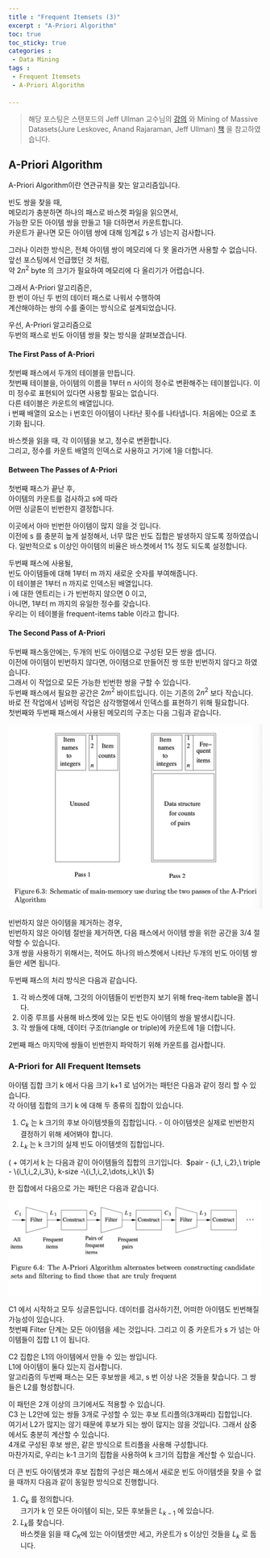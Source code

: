 ```yaml
---
title : "Frequent Itemsets (3)"
excerpt : "A-Priori Algorithm"
toc: true
toc_sticky: true
categories :	
 - Data Mining
tags :
 - Frequent Itemsets
 - A-Priori Algorithm

---
```


> 해당 포스팅은 스탠포드의 Jeff Ullman 교수님의 [강의](https://www.youtube.com/playlist?list=PLLssT5z_DsK9JDLcT8T62VtzwyW9LNepV&app=desktop) 와 Mining of Massive Datasets(Jure Leskovec, Anand Rajaraman, Jeff Ullman) [책](http://www.mmds.org/) 을 참고하였습니다.



## A-Priori Algorithm

A-Priori Algorithm이란 연관규칙을 찾는 알고리즘입니다.

빈도 쌍을 찾을 때,  
메모리가 충분하면 하나의 패스로 바스켓 파일을 읽으면서,  
가능한 모든 아이템 쌍을 만들고 1을 더하면서 카운트합니다.  
카운트가 끝나면 모든 아이템 쌍에 대해 임계값 s 가 넘는지 검사합니다.   

그러나 이러한 방식은, 전체 아이템 쌍이 메모리에 다 못 올라가면 사용할 수 없습니다.  
앞선 포스팅에서 언급했던 것 처럼,   
약 $2n^2$ byte 의 크기가 필요하여 메모리에 다 올리기가 어렵습니다.  

그래서 A-Priori 알고리즘은,  
한 번이 아닌 두 번의 데이터 패스로 나워서 수행하여  
계산해야하는 쌍의 수를 줄이는 방식으로 설계되었습니다.



우선,  A-Priori 알고리즘으로  
두번의 패스로 빈도 아이템 쌍을 찾는 방식을 살펴보겠습니다.



#### The First Pass of A-Priori

첫번째 패스에서 두개의 테이블을 만듭니다.  
첫번째 테이블을, 아이템의 이름을 1부터 n 사이의 정수로 변환해주는 테이블입니다. 이미 정수로 표현되어 있다면 사용할 필요는 없습니다.  
다른 테이블은 카운트의 배열입니다.   
i 번째 배열의 요소는 i 번호인 아이템이 나타난 횟수를 나타냅니다. 처음에는 0으로 초기화 됩니다.

바스켓을 읽을 때, 각 이이템을 보고, 정수로 변환합니다.  
그리고, 정수를 카운트 배열의 인덱스로 사용하고 거기에 1을 더합니다.

#### Between The Passes of A-Priori

첫번째 패스가 끝난 후,  
아이템의 카운트를 검사하고 s에 따라  
어떤 싱글톤이 빈번한지 결정합니다.  

이곳에서 아마 빈번한 아이템이 많지 않을 것 입니다.  
이전에 s 를 충분히 높게 설정해서, 너무 많은 빈도 집합은 발생하지 않도록 정하였습니다. 일반적으로 s 이상인 아이템의 비율은 바스켓에서 1% 정도 되도록 설정합니다.  

두번째 패스에 사용될,  
빈도 아이템들에 대해 1부터 m 까지 새로운 숫자를 부여해줍니다.   
이 테이블은 1부터 n 까지로 인덱스된 배열입니다.   
i 에 대한 엔트리는 i 가 빈번하지 않으면 0 이고,  
아니면, 1부터 m 까지의 유일한 정수를 갖습니다.  
우리는 이 테이블을 frequent-items table 이라고 합니다.

#### The Second Pass of A-Priori

두번째 패스동안에는, 두개의 빈도 아이템으로 구성된 모든 쌍을 셉니다.  
이전에 아이템이 빈번하지 않다면, 아이템으로 만들어진 쌍 또한 빈번하지 않다고  하였습니다.  
그래서 이 작업으로 모든 가능한 빈번한 쌍을 구할 수 있습니다.    
두번째 패스에서 필요한 공간은 $2m^2$ 바이트입니다. 이는 기존의 $2n^2$ 보다 작습니다.  
바로 전 작업에서 넘버링 작업은 삼각행렬에서 인덱스를 표현하기 위해 필요합니다.   
첫번째와 두번째 패스에서 사용된 메모리의 구조는 다음 그림과 같습니다. 

<img src="/assets/img/DM/06.Frequent Itemsets.assets/image-20200709172623178.png" alt="image-20200709172623178" style="zoom:50%;" />

빈번하지 않은 아이템을 제거하는 경우,   
빈번하지 않은 아이템 절반을 제거하면, 다음 패스에서 아이템 쌍을 위한 공간을 3/4 절약할 수 있습니다.  
3개 쌍을 사용하기 위해서는, 적어도 하나의 바스켓에서 나타난 두개의 빈도 아이템 쌍들만 세면 됩니다. 

두번째 패스의 처리 방식은 다음과 같습니다. 

1. 각 바스켓에 대해, 그것의 아이템들이 빈번한지 보기 위해 freq-item table을 봅니다. 
2. 이중 루프를 사용해 바스켓에 있는 모든 빈도 아이템의 쌍을 발생시킵니다.
3. 각 쌍들에 대해, 데이터 구조(triangle or triple)에 카운트에 1을 더합니다. 

2번째 패스 마지막에 쌍들이 빈번한지 파악하기 위해 카운트를 검사합니다.



### A-Priori for All Frequent Itemsets



아이템 집합 크기 k 에서 다음 크기 k+1 로 넘어가는 패턴은 다음과 같이 정리 할 수 있습니다.  
각 아이템 집합의 크기 k 에 대해 두 종류의 집합이 있습니다.

1. $C_k$ 는 k 크기의 후보 아이템셋들의 집합입니다. - 이 아이템셋은 실제로 빈번한지 결정하기 위해 세어봐야 합니다. 
2. $L_k$ 는 k 크기의 실제 빈도 아이템셋의 집합입니다.

( \+ 여기서 k 는 다음과 같이 아이템들의 집합의 크기입니다.   $pair - {i_1, i_2},\ triple - \{i_1,i_2,i_3\}, k-size -\{i_1,i_2,\dots,i_k\}\ $)

한 집합에서 다음으로 가는 패턴은 다음과 같습니다.

<img src="/assets/img/DM/06.Frequent Itemsets.assets/image-20200709174458575.png" alt="image-20200709174458575" style="zoom:50%;" />

C1 에서 시작하고 모두 싱글톤입니다. 데이터를 검사하기전, 어떠한 아이템도 빈번해질 가능성이 있습니다.   
첫번째 Filter 단계는 모든 아이템을 세는 것입니다. 그리고 이 중 카운트가 s 가 넘는 아이템들이 집합 L1 이 됩니다.

C2 집합은 L1의 아이템에서 만들 수 있는 쌍입니다.  
L1에 아이템이 둘다 있는지 검사합니다.  
알고리즘의 두번째 패스는 모든 후보쌍을 세고, s 번 이상 나온 것들을 찾습니다.  그 쌍들은 L2를 형성합니다.

이 패턴은 2개 이상의 크기에서도 적용할 수 있습니다.  
C3 는 L2안에 있는 쌍들 3개로 구성할 수 있는 후보 트리플의(3개짜리) 집합입니다.  
여기서 L2가 많지는 않기 때문에 후보가 되는 쌍이 많지는 않을 것입니다. 그래서 삼중에서도 충분히 계산할 수 있습니다.   
4개로 구성된 후보 쌍은, 같은 방식으로 트리플을 사용해 구성합니다.  
마찬가지로, 우리는 k-1 크기의 집합을 사용하여 k 크기의 집합을 계산할 수 있습니다.

더 큰 빈도 아이템셋과 후보 집합의 구성은 패스에서 새로운 빈도 아이템셋을 찾을 수 없을 때까지 다음과 같이 동일한 방식으로 진행합니다.

1. $C_k$ 를 정의합니다.  
   크기가 k 인 모든 아이템이 되는, 모든 후보들은 $L_{k-1}$ 에 있습니다. 
2. $L_k$를 찾습니다.  
   바스켓을 읽을 때 $C_K$에 있는 아이템셋만 세고, 카운트가 s 이상인 것들을 $L_k$ 로 둡니다.

